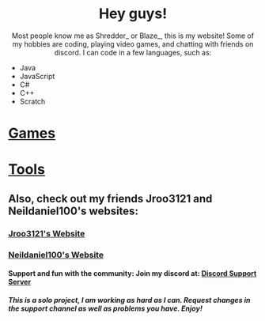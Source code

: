 
<head>
</head>
  <body>
  
 
   <p id="wlc">
  </p>
   <center><h1> Hey guys! </h1>
   Most people know me as Shredder_ or Blaze_, this is my website! Some of my hobbies are coding, playing video games, and chatting with friends on discord. I can code in a few languages, such as:</center>
   <ul>
  <li>Java</li>
  <li>JavaScript</li>
  <li>C#</li>
  <li>C++</li>
  <li>Scratch</li>
</ul>
<p>
<h1><a href="https://blaze8834.github.io/games.html">Games</a></h1>
<h1><a href="https://blaze8834.github.io/tools.html">Tools</a></h1>
<h2> Also, check out my friends Jroo3121 and Neildaniel100's websites:</h2>
<h3><a href="https://jroo3121.github.io/">Jroo3121's Website</a></h3>
<h3><a href="https://neildaniel00.github.io/">Neildaniel100's Website</a></h3>

<h4>Support and fun with the community: Join my discord at: <a href="https://discord.gg/xa5WGCPmtz">Discord Support Server</a></h4>
<h5> This is a solo project, I am working as hard as I can. Request changes in the support channel as well as problems you have. Enjoy! </h5>

  
<script>
  var person = prompt("Please enter your username (Remember, for internet safety, don't enter your real name!)", "A Blaze_ fan");

if (person != null) {
  document.getElementById("wlc").innerHTML =
  "Welcome "+person+"!";
}
</script>
                               
                               
                               
                               
